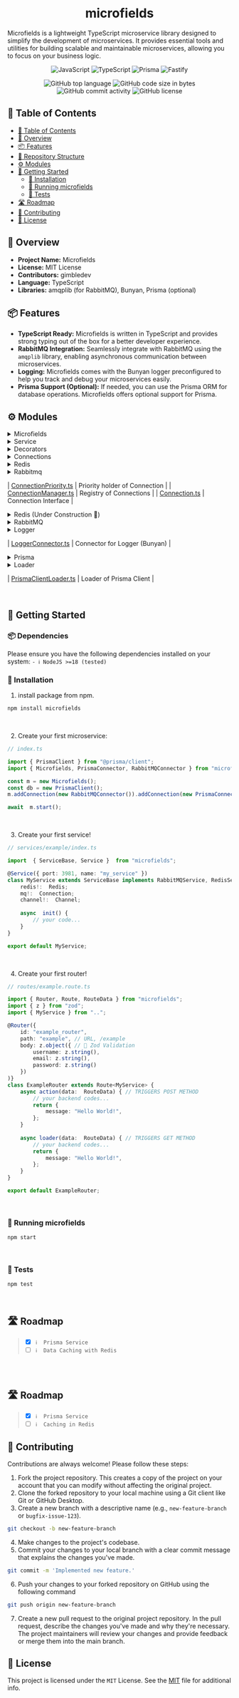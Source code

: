 
<h1 align="center">
<br>microfields
</h1>
Microfields is a lightweight TypeScript microservice library designed to simplify the development of microservices. It provides essential tools and utilities for building scalable and maintainable microservices, allowing you to focus on your business logic.

<br>

<p align="center">
<img src="https://img.shields.io/badge/JavaScript-F7DF1E.svg?style&logo=JavaScript&logoColor=black" alt="JavaScript" />
<img src="https://img.shields.io/badge/TypeScript-3178C6.svg?style&logo=TypeScript&logoColor=white" alt="TypeScript" />
<img src="https://img.shields.io/badge/Prisma-2D3748.svg?style&logo=Prisma&logoColor=white" alt="Prisma" />
<img src="https://img.shields.io/badge/Fastify-000000.svg?style&logo=Fastify&logoColor=white" alt="Fastify" />
</p>
<p align="center">
<img src="https://img.shields.io/github/languages/top/fitchle/microfields?style&color=0891b2" alt="GitHub top language" />
<img src="https://img.shields.io/github/languages/code-size/fitchle/microfields?style&color=0284c7" alt="GitHub code size in bytes" />
<img src="https://img.shields.io/github/commit-activity/m/fitchle/microfields?style&color=2563eb" alt="GitHub commit activity" />
<img src="https://img.shields.io/github/license/fitchle/microfields?style&color=4f46e5" alt="GitHub license" />
</p>

</div>

## 📖 Table of Contents
- [📖 Table of Contents](#-table-of-contents)
- [📍 Overview](#-overview)
- [📦 Features](#-features)
- [📂 Repository Structure](#-repository-structure)
- [⚙️ Modules](#modules)
- [🚀 Getting Started](#-getting-started)
    - [🔧 Installation](#-installation)
    - [🤖 Running microfields](#-running-microfields)
    - [🧪 Tests](#-tests)
- [🛣 Roadmap](#-roadmap)
- [🤝 Contributing](#-contributing)
- [📄 License](#-license)


## 📍 Overview

  
-  **Project Name:** Microfields
 -  **License:** MIT License 
 -  **Contributors:** gimbledev 
 -  **Language:** TypeScript 
 -  **Libraries:** amqplib (for RabbitMQ), Bunyan, Prisma (optional)

## 📦 Features
-  **TypeScript Ready:** Microfields is written in TypeScript and provides strong typing out of the box for a better developer experience. 
-  **RabbitMQ Integration:** Seamlessly integrate with RabbitMQ using the `amqplib` library, enabling asynchronous communication between microservices. 
-  **Logging:** Microfields comes with the Bunyan logger preconfigured to help you track and debug your microservices easily. 
-  **Prisma Support (Optional):** If needed, you can use the Prisma ORM for database operations. Microfields offers optional support for Prisma.


## ⚙️ Modules

<details closed><summary>Microfields</summary>

| File                                                                                          | Summary                   |
| ---                                                                                           | ---                       |
| [index.ts](https://github.com/fitchle/microfields/blob/main/src/index.ts)                     | including library exports. |
| [MicrofieldProps.ts](https://github.com/fitchle/microfields/blob/main/src/MicrofieldProps.ts) | Properties of Microfield |
| [Microfields.ts](https://github.com/fitchle/microfields/blob/main/src/Microfields.ts)         | Main class for Library |

</details>

<details closed><summary>Service</summary>

| File                                                                                                  | Summary                   |
| ---                                                                                                   | ---                       |
| [ServiceBase.ts](https://github.com/fitchle/microfields/blob/main/src/lib/ServiceBase.ts)             | Base Interface for Services |
| [IServiceBaseProps.ts](https://github.com/fitchle/microfields/blob/main/src/lib/IServiceBaseProps.ts) | Properties for ServiceBase |
| [ServiceGateway.ts](https://github.com/fitchle/microfields/blob/main/src/lib/ServiceGateway.ts)       | Gateway for Messaging (RabbitMQ) |
| [ServiceLoader.ts](https://github.com/fitchle/microfields/blob/main/src/lib/ServiceLoader.ts)         | Loader Class for Services |
| [ServiceManager.ts](https://github.com/fitchle/microfields/blob/main/src/lib/ServiceManager.ts)       | Service Registry |
| [ServiceMetadata.ts](https://github.com/fitchle/microfields/blob/main/src/lib/ServiceMetadata.ts)     | Service Metadata, its holding your service <br/>decorator data (name, port etc.) |

</details>




<details closed><summary>Decorators</summary>

| File                                                                                                              | Summary                   |
| ---                                                                                                               | ---                       |
| [ServiceDecorator.ts](https://github.com/fitchle/microfields/blob/main/src/lib/decorators/ServiceDecorator.ts)    | @Service Decorator, it holds port, name etc. |
| [Router.ts](https://github.com/fitchle/microfields/blob/main/src/lib/router/decorators/Router.ts)                 | @Router Decorator, it holds your router properties <br/>(url, id, params, body, query etc.) |
| [RouterMetadata.ts](https://github.com/fitchle/microfields/blob/main/src/lib/router/decorators/RouterMetadata.ts) | it holds decorator data. |

</details>
<details closed><summary>Connections</summary>

| File                                                                                                                | Summary                   |
| ---                                                                                                                 | ---                       |
| [ConnectionPriority.ts](https://github.com/fitchle/microfields/blob/main/src/lib/connections/ConnectionPriority.ts) | HTTPStatus Exception: 401 |
| [ConnectionManager.ts](https://github.com/fitchle/microfields/blob/main/src/lib/connections/ConnectionManager.ts)   | HTTPStatus Exception: 401 |
| [Connection.ts](https://github.com/fitchle/microfields/blob/main/src/lib/connections/Connection.ts)                 | HTTPStatus Exception: 401 |

</details>

<details closed><summary>Redis</summary>

| File                                                                                                                                 | Summary                   |
| ---                                                                                                                                  | ---                       |
| [RedisConnector.ts](https://github.com/fitchle/microfields/blob/main/src/lib/connections/redis/RedisConnector.ts)                    | HTTPStatus Exception: 401 |
| [RedisService.ts](https://github.com/fitchle/microfields/blob/main/src/lib/connections/redis/RedisService.ts)                        | HTTPStatus Exception: 401 |
| [RedisCacheProvider.ts](https://github.com/fitchle/microfields/blob/main/src/lib/connections/prisma/redis/RedisCacheProvider.ts)     | HTTPStatus Exception: 401 |
| [PrismaRedisExtension.ts](https://github.com/fitchle/microfields/blob/main/src/lib/connections/prisma/redis/PrismaRedisExtension.ts) | HTTPStatus Exception: 401 |

</details>

<details closed><summary>Rabbitmq</summary>

| File                                                                                                                       | Summary                   |
| ---                                                                                                                        | ---                       |
| [RabbitMQConnector.ts](https://github.com/fitchle/microfields/blob/main/src/lib/connections/rabbitmq/RabbitMQConnector.ts) | HTTPStatus Exception: 401 |
| [RabbitMQService.ts](https://github.com/fitchle/microfields/blob/main/src/lib/connections/rabbitmq/RabbitMQService.ts)     | HTTPStatus Exception: 401 |

</details>

| [ConnectionPriority.ts](https://github.com/fitchle/microfields/blob/main/src/lib/connections/ConnectionPriority.ts) | Priority holder of Connection |
| [ConnectionManager.ts](https://github.com/fitchle/microfields/blob/main/src/lib/connections/ConnectionManager.ts)   | Registry of Connections |
| [Connection.ts](https://github.com/fitchle/microfields/blob/main/src/lib/connections/Connection.ts)                 | Connection Interface |

</details>
<details closed><summary>Redis (Under Construction 🚧)</summary>

| File                                                                                                                                 | Summary                   |
| ---                                                                                                                                  | ---                       |
| [RedisConnector.ts](https://github.com/fitchle/microfields/blob/main/src/lib/connections/redis/RedisConnector.ts)                    | Connector of Redis |
| [RedisService.ts](https://github.com/fitchle/microfields/blob/main/src/lib/connections/redis/RedisService.ts)                        | Provider of Redis |
| [RedisCacheProvider.ts](https://github.com/fitchle/microfields/blob/main/src/lib/connections/prisma/redis/RedisCacheProvider.ts)     | Cache provider of Redis |
| [PrismaRedisExtension.ts](https://github.com/fitchle/microfields/blob/main/src/lib/connections/prisma/redis/PrismaRedisExtension.ts) | Extension for Prisma |

</details>
<details closed><summary>RabbitMQ</summary>

| File                                                                                                                       | Summary                   |
| ---                                                                                                                        | ---                       |
| [RabbitMQConnector.ts](https://github.com/fitchle/microfields/blob/main/src/lib/connections/rabbitmq/RabbitMQConnector.ts) | RabbitMQ Connector, it connects your service to RabbitMQ. |
| [RabbitMQService.ts](https://github.com/fitchle/microfields/blob/main/src/lib/connections/rabbitmq/RabbitMQService.ts)     | RabbitMQ Service Interface |

</details>
<details closed><summary>Logger</summary>

| File                                                                                                                 | Summary                   |
| ---                                                                                                                  | ---                       |
| [LoggerConnector.ts](https://github.com/fitchle/microfields/blob/main/src/lib/connections/logger/LoggerConnector.ts) | HTTPStatus Exception: 401 |

</details>

| [LoggerConnector.ts](https://github.com/fitchle/microfields/blob/main/src/lib/connections/logger/LoggerConnector.ts) | Connector for Logger (Bunyan) |

</details>
<details closed><summary>Prisma</summary>

| File                                                                                                                       | Summary                   |
| ---                                                                                                                        | ---                       |
| [PrismaServiceProps.ts](https://github.com/fitchle/microfields/blob/main/src/lib/connections/prisma/PrismaServiceProps.ts) | HTTPStatus Exception: 401 |
| [PrismaConnector.ts](https://github.com/fitchle/microfields/blob/main/src/lib/connections/prisma/PrismaConnector.ts)       | HTTPStatus Exception: 401 |
| [PrismaService.ts](https://github.com/fitchle/microfields/blob/main/src/lib/connections/prisma/PrismaService.ts)           | HTTPStatus Exception: 401 |
| [PrismaServiceProps.ts](https://github.com/fitchle/microfields/blob/main/src/lib/connections/prisma/PrismaServiceProps.ts) | Properties of Prisma Service |
| [PrismaConnector.ts](https://github.com/fitchle/microfields/blob/main/src/lib/connections/prisma/PrismaConnector.ts)       | Connector of Prisma, it connects your service to Prisma ORM. |
| [PrismaService.ts](https://github.com/fitchle/microfields/blob/main/src/lib/connections/prisma/PrismaService.ts)           | Prisma Service Interface |

</details>

<details closed><summary>Loader</summary>

| File                                                                                                                              | Summary                   |
| ---                                                                                                                               | ---                       |
| [PrismaClientLoader.ts](https://github.com/fitchle/microfields/blob/main/src/lib/connections/prisma/loader/PrismaClientLoader.ts) | HTTPStatus Exception: 401 |

</details>

| [PrismaClientLoader.ts](https://github.com/fitchle/microfields/blob/main/src/lib/connections/prisma/loader/PrismaClientLoader.ts) | Loader of Prisma Client |

</details>

<br/>


## 🚀 Getting Started

### 📦 **Dependencies**

Please ensure you have the following dependencies installed on your system:
`- ℹ️ NodeJS >=18 (tested)`

### 🔧 Installation

1. install package from npm.
```sh
npm install microfields
```
<br/>

2. Create your first microservice:
```ts
// index.ts

import { PrismaClient } from "@prisma/client";
import { Microfields, PrismaConnector, RabbitMQConnector } from "microfields";

const m = new Microfields();
const db = new PrismaClient();
m.addConnection(new RabbitMQConnector()).addConnection(new PrismaConnector({client:  db,}));

await  m.start();
```
<br/>


3. Create your first service!
```ts
// services/example/index.ts

import  { ServiceBase, Service }  from "microfields";

@Service({ port: 3981, name: "my_service" })
class MyService extends ServiceBase implements RabbitMQService, RedisService {
	redis!:  Redis;
	mq!:  Connection;
	channel!:  Channel;
	
	async  init() {
		// your code...
	}
}

export default MyService;
```

<br/>

4. Create your first router!
```ts
// routes/example.route.ts

import { Router, Route, RouteData } from "microfields";
import { z } from "zod";
import { MyService } from "..";

@Router({
	id: "example_router",
	path: "example", // URL, /example
	body: z.object({ // 💫 Zod Validation
		username: z.string(),
		email: z.string(),
		password: z.string()
	})
)}
class ExampleRouter extends Route<MyService> {
	async action(data:  RouteData) { // TRIGGERS POST METHOD
		// your backend codes...
		return {
			message: "Hello World!",
		};
	}
	
	async loader(data:  RouteData) { // TRIGGERS GET METHOD
		// your backend codes...
		return {
			message: "Hello World!",
		};
	}
}

export default ExampleRouter;
```

<br/>

### 🤖 Running microfields

```sh
npm start
```
<br/>


### 🧪 Tests
```sh
npm test
```

<br/>

## 🛣 Roadmap

> - [X] `ℹ️  Prisma Service`
> - [ ] `ℹ️  Data Caching with Redis`

<br/>
<br/>


## 🛣 Roadmap

> - [X] `ℹ️  Prisma Service`
> - [ ] `ℹ️  Caching in Redis`

## 🤝 Contributing

Contributions are always welcome! Please follow these steps:
1. Fork the project repository. This creates a copy of the project on your account that you can modify without affecting the original project.
2. Clone the forked repository to your local machine using a Git client like Git or GitHub Desktop.
3. Create a new branch with a descriptive name (e.g., `new-feature-branch` or `bugfix-issue-123`).
```sh
git checkout -b new-feature-branch
```
4. Make changes to the project's codebase.
5. Commit your changes to your local branch with a clear commit message that explains the changes you've made.
```sh
git commit -m 'Implemented new feature.'
```
6. Push your changes to your forked repository on GitHub using the following command
```sh
git push origin new-feature-branch
```
7. Create a new pull request to the original project repository. In the pull request, describe the changes you've made and why they're necessary.
The project maintainers will review your changes and provide feedback or merge them into the main branch.


## 📄 License

This project is licensed under the `MIT` License. See the [MIT](LICENSE) file for additional info.


